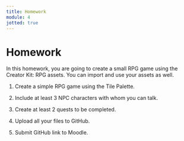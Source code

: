 ```yaml
---
title: Homework
module: 4
jotted: true
---
```


# Homework

In this homework, you are going to create a small RPG game using the Creator Kit: RPG assets.  You can import and use your assets as well.

1. Create a simple RPG game using the Tile Palette.

2. Include at least 3 NPC characters with whom you can talk.

3. Create at least 2 quests to be completed.

4. Upload all your files to GitHub.

5. Submit GitHub link to Moodle.